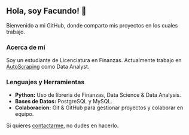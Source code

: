 ## Hola, soy Facundo! 👋
 
 Bienvenido a mi GitHub, donde comparto mis proyectos en los cuales trabajo. 
 
 ### Acerca de mí

 Soy un estudiante de Licenciatura en Finanzas. Actualmente trabajo en [AutoScraping](https://github.com/AutoScraping) como Data Analyst.
 
 ### Lenguajes y Herramientas
 - **Python:** Uso de libreria de Finanzas, Data Science & Data Analysis.
 - **Bases de Datos:** PostgreSQL y MySQL.
 - **Colaboracion:** Git & GitHub para gestionar proyectos y colaborar en equipo.

Si quieres [contactarme](https://www.linkedin.com/in/facundolotobattan/), no dudes en hacerlo. 

